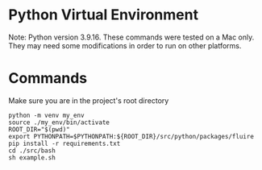 # Python Virtual Environment
Note: Python version 3.9.16. These commands were tested on a Mac only. They may need some modifications in order to run on other platforms.

# Commands
Make sure you are in the project's root directory
~~~
python -m venv my_env
source ./my_env/bin/activate
ROOT_DIR="$(pwd)"
export PYTHONPATH=$PYTHONPATH:${ROOT_DIR}/src/python/packages/fluire
pip install -r requirements.txt
cd ./src/bash
sh example.sh
~~~
